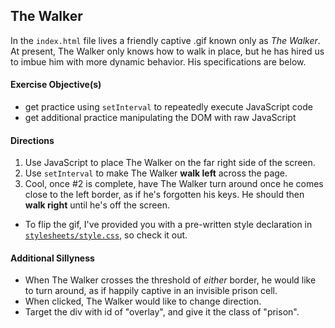 ## The Walker
In the `index.html` file lives a friendly captive .gif known only as *The Walker*. At present, The Walker only knows how to walk in place, but he has hired us to imbue him with more dynamic behavior. His specifications are below.

#### Exercise Objective(s)

- get practice using `setInterval` to repeatedly execute JavaScript code
- get additional practice manipulating the DOM with raw JavaScript

#### Directions

1. Use JavaScript to place The Walker on the far right side of the screen.
1. Use `setInterval` to make The Walker __walk left__ across the page.
1. Cool, once #2 is complete, have The Walker turn around once he comes close to the left border, as if he's forgotten his keys. He should then __walk right__ until he's off the screen.
  - To flip the gif, I've provided you with a pre-written style declaration in [`stylesheets/style.css`](./stylesheets/style.css), so check it out.

#### Additional Sillyness
* When The Walker crosses the threshold of *either* border, he would like to turn around, as if happily captive in an invisible prison cell.
* When clicked, The Walker would like to change direction.
* Target the div with id of "overlay", and give it the class of "prison".
